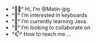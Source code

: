 - °👋🏻° Hi, I’m @Matin-jpg
- °👀° I’m interested in keyboards
- °🌱° I’m currently learning Java
- °💞️° I’m looking to collaborate on 
- °📫° How to reach me ...

<!---
Matin-jpg/Matin-jpg is a ✨ special ✨ repository because its `README.md` (this file) appears on your GitHub profile.
You can click the Preview link to take a look at your changes.
--->
